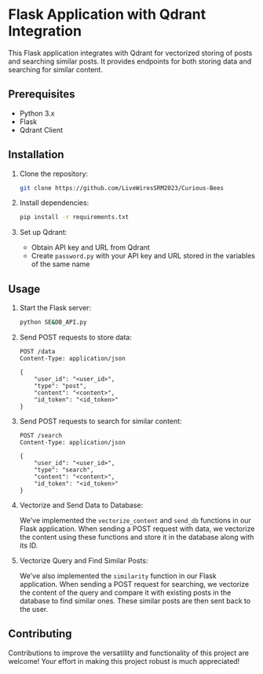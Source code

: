 
# Flask Application with Qdrant Integration

This Flask application integrates with Qdrant for vectorized storing of posts and searching similar posts. It provides endpoints for both storing data and searching for similar content.

## Prerequisites

- Python 3.x
- Flask
- Qdrant Client

## Installation

1. Clone the repository:

   ```bash
   git clone https://github.com/LiveWiresSRM2023/Curious-Bees
   ```

2. Install dependencies:

   ```bash
   pip install -r requirements.txt
   ```

3. Set up Qdrant:

   - Obtain API key and URL from Qdrant
   - Create `password.py` with your API key and URL stored in the variables of the same name

## Usage

1. Start the Flask server:

   ```bash
   python SE&DB_API.py
   ```

2. Send POST requests to store data:

   ```http
   POST /data
   Content-Type: application/json

   {
       "user_id": "<user_id>",
       "type": "post",
       "content": "<content>",
       "id_token": "<id_token>"
   }
   ```

3. Send POST requests to search for similar content:

   ```http
   POST /search
   Content-Type: application/json

   {
       "user_id": "<user_id>",
       "type": "search",
       "content": "<content>",
       "id_token": "<id_token>"
   }
   ```

4. Vectorize and Send Data to Database:

   We've implemented the `vectorize_content` and `send_db` functions in our Flask application. When sending a POST request with data, we vectorize the content using these functions and store it in the database along with its ID.

5. Vectorize Query and Find Similar Posts:

   We've also implemented the `similarity` function in our Flask application. When sending a POST request for searching, we vectorize the content of the query and compare it with existing posts in the database to find similar ones. These similar posts are then sent back to the user.

## Contributing

Contributions to improve the versatility and functionality of this project are welcome! Your effort in making this project robust is much appreciated!

